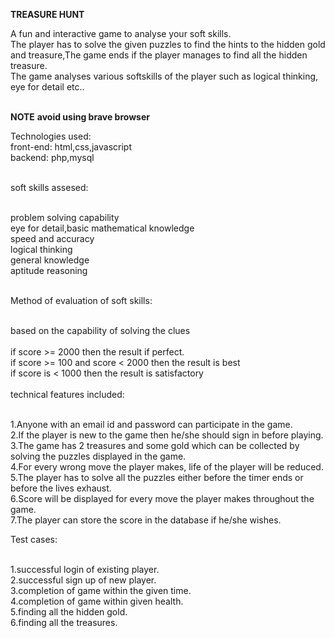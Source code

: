 
**TREASURE HUNT**

A fun and interactive game to analyse your soft skills.<br>
The player has to solve the given puzzles to find the hints to the hidden gold and treasure,The game ends if the player manages to find all the hidden treasure.<br>
The game analyses various softskills of the player such as logical thinking, eye for detail etc..<br><br>

**NOTE**
**avoid using  brave browser**

Technologies used:<br>
front-end: html,css,javascript<br>
backend: php,mysql<br><br>

soft skills assesed:<br><br>

problem solving capability<br>
eye for detail,basic mathematical knowledge<br>
speed and accuracy<br>
logical thinking<br>
general knowledge<br>
aptitude reasoning<br><br>

Method of evaluation of soft skills:<br><br>

based on the capability of solving the clues<br><br>
if score >= 2000 then the result if perfect.<br>
if score >= 100 and score < 2000 then the result is best<br>
if score is < 1000 then the result is satisfactory<br><br>
technical features included:<br><br>

1.Anyone with an email id and password can participate in the game.<br>
2.If the player is new to the game then he/she should sign in before playing.<br>
3.The game has 2 treasures and some gold which can be collected by solving the puzzles displayed in the game.<br>
4.For every wrong move the player makes, life of the player will be reduced.<br>
5.The player has to solve all the puzzles either before the timer ends or before the lives exhaust.<br>
6.Score will be displayed for every move the player makes throughout the game.<br>
7.The player can store the score in the database if he/she wishes.<br>





Test cases:<br><br>

1.successful login of  existing player.<br>
2.successful sign up of new player.<br>
3.completion of game within the given time.<br>
4.completion of game within given health.<br>
5.finding all the hidden gold.<br>
6.finding all the treasures.<br><br>


